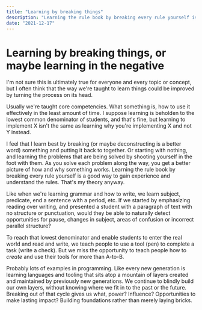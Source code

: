 ```yaml
---
title: "Learning by breaking things"
description: "Learning the rule book by breaking every rule yourself is a good way to gain experience and understand the rules."
date: "2021-12-17"
---
```


# Learning by breaking things, or maybe learning in the negative

I'm not sure this is ultimately true for everyone and every topic or concept, but I often think that the way we're taught to learn things could be improved by turning the process on its head.

Usually we're taught core competencies. What something is, how to use it effectively in the least amount of time. I suppose learning is beholden to the lowest common denominator of students, and that's fine, but learning to implement X isn't the same as learning why you're implementing X and not Y instead.

I feel that I learn best by breaking (or maybe deconstructing is a better word) something and putting it back to together. Or starting with nothing, and learning the problems that are being solved by shooting yourself in the foot with them. As you solve each problem along the way, you get a better picture of how and why something works. Learning the rule book by breaking every rule yourself is a good way to gain experience and understand the rules. That's my theory anyway.

Like when we're learning grammar and how to write, we learn subject, predicate, end a sentence with a period, etc. If we started by emphasizing reading over writing, and presented a student with a paragraph of text with no structure or punctuation, would they be able to naturally detect opportunities for pause, changes in subject, areas of confusion or incorrect parallel structure?

To reach that lowest denominator and enable students to enter the real world and read and write, we teach people to use a tool (pen) to complete a task (write a check). But we miss the opportunity to teach people how to _create_ and use their tools for more than A-to-B.

Probably lots of examples in programming. Like every new generation is learning languages and tooling that sits atop a mountain of layers created and maintained by previously new generations. We continue to blindly build our own layers, without knowing where we fit in to the past or the future. Breaking out of that cycle gives us what, power? Influence? Opportunities to make lasting impact? Building foundations rather than merely laying bricks.
